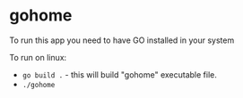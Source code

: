 # gohome

To run this app you need to have GO installed in your system

To run on linux: 

- `go build .` - this will build "gohome" executable file.
- `./gohome`
